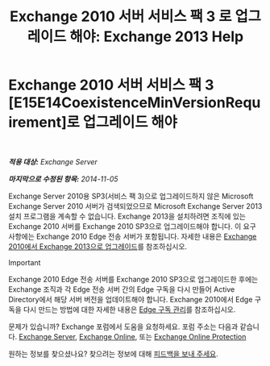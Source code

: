 ﻿---
title: 'Exchange 2010 서버 서비스 팩 3 로 업그레이드 해야: Exchange 2013 Help'
TOCTitle: Exchange 2010 서버 서비스 팩 3 로 업그레이드 해야
ms:assetid: b4f74863-1567-4d6d-ae21-b0af495a1d82
ms:mtpsurl: https://technet.microsoft.com/ko-kr/library/ms.exch.setupreadiness.e15e14coexistenceminversionrequirement(v=EXCHG.150)
ms:contentKeyID: 50483949
ms.date: 05/22/2018
mtps_version: v=EXCHG.150
ms.translationtype: MT
---

# Exchange 2010 서버 서비스 팩 3 [E15E14CoexistenceMinVersionRequirement]로 업그레이드 해야

 

_**적용 대상:** Exchange Server_

_**마지막으로 수정된 항목:** 2014-11-05_

Exchange Server 2010용 SP3(서비스 팩 3)으로 업그레이드하지 않은 Microsoft Exchange Server 2010 서버가 검색되었으므로 Microsoft Exchange Server 2013 설치 프로그램을 계속할 수 없습니다. Exchange 2013을 설치하려면 조직에 있는 Exchange 2010 서버를 Exchange 2010 SP3으로 업그레이드해야 합니다. 이 요구 사항에는 Exchange 2010 Edge 전송 서버가 포함됩니다. 자세한 내용은 [Exchange 2010에서 Exchange 2013으로 업그레이드](upgrade-from-exchange-2010-to-exchange-2013-exchange-2013-help.md)를 참조하십시오.


> [!IMPORTANT]
> Exchange 2010 Edge 전송 서버를 Exchange 2010 SP3으로 업그레이드한 후에는 Exchange 조직과 각 Edge 전송 서버 간의 Edge 구독을 다시 만들어 Active Directory에서 해당 서버 버전을 업데이트해야 합니다. Exchange 2010에서 Edge 구독을 다시 만드는 방법에 대한 자세한 내용은 <A href="https://go.microsoft.com/fwlink/p/?linkid=269724">Edge 구독 관리</A>를 참조하십시오.



문제가 있습니까? Exchange 포럼에서 도움을 요청하세요. 포럼 주소는 다음과 같습니다. [Exchange Server](https://go.microsoft.com/fwlink/p/?linkid=60612), [Exchange Online](https://go.microsoft.com/fwlink/p/?linkid=267542), 또는 [Exchange Online Protection](https://go.microsoft.com/fwlink/p/?linkid=285351)

원하는 정보를 찾으셨나요? 찾으려는 정보에 대해 [피드백을 보내 주세요](mailto:exsetuphelpfeedback@microsoft.com?subject=exchange%202013%20setup%20help%20feedback).

